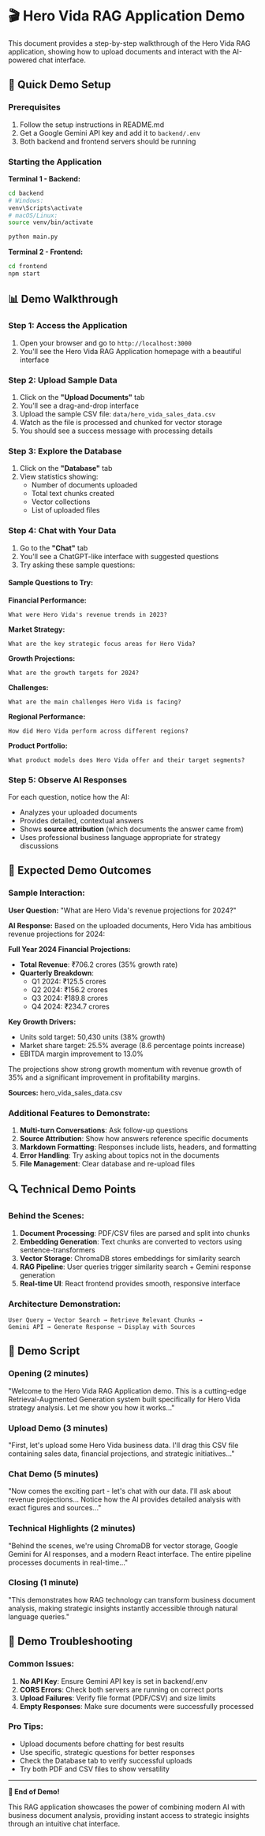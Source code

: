 # 🎬 Hero Vida RAG Application Demo

This document provides a step-by-step walkthrough of the Hero Vida RAG application, showing how to upload documents and interact with the AI-powered chat interface.

## 🚀 Quick Demo Setup

### Prerequisites
1. Follow the setup instructions in README.md
2. Get a Google Gemini API key and add it to `backend/.env`
3. Both backend and frontend servers should be running

### Starting the Application

**Terminal 1 - Backend:**
```bash
cd backend
# Windows:
venv\Scripts\activate
# macOS/Linux:
source venv/bin/activate

python main.py
```

**Terminal 2 - Frontend:**
```bash
cd frontend
npm start
```

## 📊 Demo Walkthrough

### Step 1: Access the Application
1. Open your browser and go to `http://localhost:3000`
2. You'll see the Hero Vida RAG Application homepage with a beautiful interface

### Step 2: Upload Sample Data
1. Click on the **"Upload Documents"** tab
2. You'll see a drag-and-drop interface
3. Upload the sample CSV file: `data/hero_vida_sales_data.csv`
4. Watch as the file is processed and chunked for vector storage
5. You should see a success message with processing details

### Step 3: Explore the Database
1. Click on the **"Database"** tab  
2. View statistics showing:
   - Number of documents uploaded
   - Total text chunks created
   - Vector collections
   - List of uploaded files

### Step 4: Chat with Your Data
1. Go to the **"Chat"** tab
2. You'll see a ChatGPT-like interface with suggested questions
3. Try asking these sample questions:

#### Sample Questions to Try:

**Financial Performance:**
```
What were Hero Vida's revenue trends in 2023?
```

**Market Strategy:**
```
What are the key strategic focus areas for Hero Vida?
```

**Growth Projections:**
```
What are the growth targets for 2024?
```

**Challenges:**
```
What are the main challenges Hero Vida is facing?
```

**Regional Performance:**
```
How did Hero Vida perform across different regions?
```

**Product Portfolio:**
```
What product models does Hero Vida offer and their target segments?
```

### Step 5: Observe AI Responses
For each question, notice how the AI:
- Analyzes your uploaded documents
- Provides detailed, contextual answers
- Shows **source attribution** (which documents the answer came from)
- Uses professional business language appropriate for strategy discussions

## 🎯 Expected Demo Outcomes

### Sample Interaction:

**User Question:** "What are Hero Vida's revenue projections for 2024?"

**AI Response:** Based on the uploaded documents, Hero Vida has ambitious revenue projections for 2024:

**Full Year 2024 Financial Projections:**
- **Total Revenue**: ₹706.2 crores (35% growth rate)
- **Quarterly Breakdown**:
  - Q1 2024: ₹125.5 crores
  - Q2 2024: ₹156.2 crores  
  - Q3 2024: ₹189.8 crores
  - Q4 2024: ₹234.7 crores

**Key Growth Drivers:**
- Units sold target: 50,430 units (38% growth)
- Market share target: 25.5% average (8.6 percentage points increase)
- EBITDA margin improvement to 13.0%

The projections show strong growth momentum with revenue growth of 35% and a significant improvement in profitability margins.

**Sources:** hero_vida_sales_data.csv

### Additional Features to Demonstrate:

1. **Multi-turn Conversations**: Ask follow-up questions
2. **Source Attribution**: Show how answers reference specific documents
3. **Markdown Formatting**: Responses include lists, headers, and formatting
4. **Error Handling**: Try asking about topics not in the documents
5. **File Management**: Clear database and re-upload files

## 🔍 Technical Demo Points

### Behind the Scenes:
1. **Document Processing**: PDF/CSV files are parsed and split into chunks
2. **Embedding Generation**: Text chunks are converted to vectors using sentence-transformers
3. **Vector Storage**: ChromaDB stores embeddings for similarity search
4. **RAG Pipeline**: User queries trigger similarity search + Gemini response generation
5. **Real-time UI**: React frontend provides smooth, responsive interface

### Architecture Demonstration:
```
User Query → Vector Search → Retrieve Relevant Chunks → 
Gemini API → Generate Response → Display with Sources
```

## 🎥 Demo Script

### Opening (2 minutes)
"Welcome to the Hero Vida RAG Application demo. This is a cutting-edge Retrieval-Augmented Generation system built specifically for Hero Vida strategy analysis. Let me show you how it works..."

### Upload Demo (3 minutes)  
"First, let's upload some Hero Vida business data. I'll drag this CSV file containing sales data, financial projections, and strategic initiatives..."

### Chat Demo (5 minutes)
"Now comes the exciting part - let's chat with our data. I'll ask about revenue projections... Notice how the AI provides detailed analysis with exact figures and sources..."

### Technical Highlights (2 minutes)
"Behind the scenes, we're using ChromaDB for vector storage, Google Gemini for AI responses, and a modern React interface. The entire pipeline processes documents in real-time..."

### Closing (1 minute)
"This demonstrates how RAG technology can transform business document analysis, making strategic insights instantly accessible through natural language queries."

## 🚨 Demo Troubleshooting

### Common Issues:
1. **No API Key**: Ensure Gemini API key is set in backend/.env
2. **CORS Errors**: Check both servers are running on correct ports
3. **Upload Failures**: Verify file format (PDF/CSV) and size limits
4. **Empty Responses**: Make sure documents were successfully processed

### Pro Tips:
- Upload documents before chatting for best results
- Use specific, strategic questions for better responses  
- Check the Database tab to verify successful uploads
- Try both PDF and CSV files to show versatility

---

**🎉 End of Demo!** 

This RAG application showcases the power of combining modern AI with business document analysis, providing instant access to strategic insights through an intuitive chat interface.
